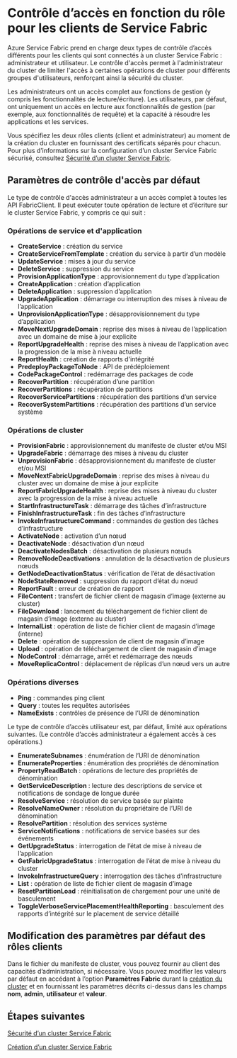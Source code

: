 
<properties
   pageTitle="Sécurité d’un cluster Service Fabric : rôles clients | Microsoft Azure"
   description="Cet article décrit les deux rôles clients et les autorisations fournies pour les rôles."
   services="service-fabric"
   documentationCenter=".net"
   authors="mani-ramaswamy"
   manager="coreysa"
   editor=""/>

<tags
   ms.service="service-fabric"
   ms.devlang="dotnet"
   ms.topic="article"
   ms.tgt_pltfrm="NA"
   ms.workload="NA"
   ms.date="11/13/2015"
   ms.author="subramar"/>



# Contrôle d’accès en fonction du rôle pour les clients de Service Fabric

Azure Service Fabric prend en charge deux types de contrôle d’accès différents pour les clients qui sont connectés à un cluster Service Fabric : administrateur et utilisateur. Le contrôle d'accès permet à l'administrateur du cluster de limiter l'accès à certaines opérations de cluster pour différents groupes d'utilisateurs, renforçant ainsi la sécurité du cluster.

Les administrateurs ont un accès complet aux fonctions de gestion (y compris les fonctionnalités de lecture/écriture). Les utilisateurs, par défaut, ont uniquement un accès en lecture aux fonctionnalités de gestion (par exemple, aux fonctionnalités de requête) et la capacité à résoudre les applications et les services.

Vous spécifiez les deux rôles clients (client et administrateur) au moment de la création du cluster en fournissant des certificats séparés pour chacun. Pour plus d’informations sur la configuration d’un cluster Service Fabric sécurisé, consultez [Sécurité d’un cluster Service Fabric](service-fabric-cluster-security.md).


## Paramètres de contrôle d'accès par défaut


Le type de contrôle d'accès administrateur a un accès complet à toutes les API FabricClient. Il peut exécuter toute opération de lecture et d’écriture sur le cluster Service Fabric, y compris ce qui suit :

### Opérations de service et d'application
* **CreateService** : création du service 							
* **CreateServiceFromTemplate** : création du service à partir d’un modèle 							
* **UpdateService** : mises à jour du service 							
* **DeleteService** : suppression du service 							
* **ProvisionApplicationType** : approvisionnement du type d’application 							
* **CreateApplication** : création d’application   							
* **DeleteApplication** : suppression d’application 							
* **UpgradeApplication** : démarrage ou interruption des mises à niveau de l’application 							
* **UnprovisionApplicationType** : désapprovisionnement du type d’application 							
* **MoveNextUpgradeDomain** : reprise des mises à niveau de l’application avec un domaine de mise à jour explicite 							
* **ReportUpgradeHealth** : reprise des mises à niveau de l’application avec la progression de la mise à niveau actuelle 							
* **ReportHealth** : création de rapports d'intégrité 							
* **PredeployPackageToNode** : API de prédéploiement							
* **CodePackageControl** : redémarrage des packages de code 							
* **RecoverPartition** : récupération d’une partition 							
* **RecoverPartitions** : récupération de partitions 							
* **RecoverServicePartitions** : récupération des partitions d’un service 							
* **RecoverSystemPartitions** : récupération des partitions d’un service système 							


### Opérations de cluster
* **ProvisionFabric** : approvisionnement du manifeste de cluster et/ou MSI 							
* **UpgradeFabric** : démarrage des mises à niveau du cluster 							
* **UnprovisionFabric** : désapprovisionnement du manifeste de cluster et/ou MSI 						
* **MoveNextFabricUpgradeDomain** : reprise des mises à niveau du cluster avec un domaine de mise à jour explicite 							
* **ReportFabricUpgradeHealth** : reprise des mises à niveau du cluster avec la progression de la mise à niveau actuelle 							
* **StartInfrastructureTask** : démarrage des tâches d’infrastructure 							
* **FinishInfrastructureTask** : fin des tâches d’infrastructure 							
* **InvokeInfrastructureCommand** : commandes de gestion des tâches d’infrastructure  							
* **ActivateNode** : activation d’un nœud 							
* **DeactivateNode** : désactivation d’un nœud 							
* **DeactivateNodesBatch** : désactivation de plusieurs nœuds 							
* **RemoveNodeDeactivations** : annulation de la désactivation de plusieurs nœuds 							
* **GetNodeDeactivationStatus** : vérification de l’état de désactivation 							
* **NodeStateRemoved** : suppression du rapport d’état du nœud 							
* **ReportFault** : erreur de création de rapport 							
* **FileContent** : transfert de fichier client de magasin d’image (externe au cluster) 							
* **FileDownload** : lancement du téléchargement de fichier client de magasin d’image (externe au cluster) 							
* **InternalList** : opération de liste de fichier client de magasin d’image (interne) 							
* **Delete** : opération de suppression de client de magasin d’image  							
* **Upload** : opération de téléchargement de client de magasin d’image 							
* **NodeControl** : démarrage, arrêt et redémarrage des nœuds 							
* **MoveReplicaControl** : déplacement de réplicas d’un nœud vers un autre 							

### Opérations diverses
* **Ping** : commandes ping client 							
* **Query** : toutes les requêtes autorisées
* **NameExists** : contrôles de présence de l’URI de dénomination 							



Le type de contrôle d’accès utilisateur est, par défaut, limité aux opérations suivantes. (Le contrôle d’accès administrateur a également accès à ces opérations.)

* **EnumerateSubnames** : énumération de l’URI de dénomination 							
* **EnumerateProperties** : énumération des propriétés de dénomination 							
* **PropertyReadBatch** : opérations de lecture des propriétés de dénomination 							
* **GetServiceDescription** : lecture des descriptions de service et notifications de sondage de longue durée 							
* **ResolveService** : résolution de service basée sur plainte 							
* **ResolveNameOwner** : résolution du propriétaire de l’URI de dénomination 							
* **ResolvePartition** : résolution des services système 							
* **ServiceNotifications** : notifications de service basées sur des événements 							
* **GetUpgradeStatus** : interrogation de l’état de mise à niveau de l’application 							
* **GetFabricUpgradeStatus** : interrogation de l’état de mise à niveau du cluster 							
* **InvokeInfrastructureQuery** : interrogation des tâches d’infrastructure 							
* **List** : opération de liste de fichier client de magasin d’image 							
* **ResetPartitionLoad** : réinitialisation de chargement pour une unité de basculement 							
* **ToggleVerboseServicePlacementHealthReporting** : basculement des rapports d’intégrité sur le placement de service détaillé 							

## Modification des paramètres par défaut des rôles clients

Dans le fichier du manifeste de cluster, vous pouvez fournir au client des capacités d’administration, si nécessaire. Vous pouvez modifier les valeurs par défaut en accédant à l’option **Paramètres Fabric** durant la [création du cluster](service-fabric-cluster-creation-via-portal.md) et en fournissant les paramètres décrits ci-dessus dans les champs **nom**, **admin**, **utilisateur** et **valeur**.

## Étapes suivantes

[Sécurité d’un cluster Service Fabric](service-fabric-cluster-security.md)

[Création d’un cluster Service Fabric](service-fabric-cluster-creation-via-portal.md)

<!---HONumber=AcomDC_0121_2016-->